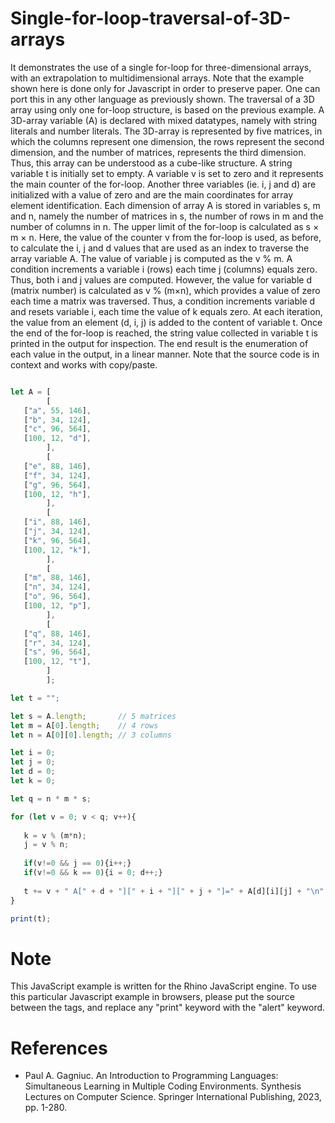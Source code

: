 # Single-for-loop-traversal-of-3D-arrays

It demonstrates the use of a single for-loop for three-dimensional arrays, with an extrapolation to multidimensional arrays. Note that the example shown here is done only for Javascript in order to preserve paper. One can port this in any other language as previously shown. The traversal of a 3D array using only one for-loop structure, is based on the previous example. A 3D-array variable (A) is declared with mixed datatypes, namely with string literals and number literals. The 3D-array is represented by five matrices, in which the columns represent one dimension, the rows represent the second dimension, and the number of matrices, represents the third dimension. Thus, this array can be understood as a cube-like structure. A string variable t is initially set to empty. A variable v is set to zero and it represents the main counter of the for-loop. Another three variables (ie. i, j and d) are initialized with a value of zero and are the main coordinates for array element identification. Each dimension of array A is stored in variables s, m and n, namely the number of matrices in s, the number of rows in m and the number of columns in n. The upper limit of the for-loop is calculated as s × m × n. Here, the value of the counter v from the for-loop is used, as before, to calculate the i, j and d values that are used as an index to traverse the array variable A. The value of variable j is computed as the v % m. A condition increments a variable i (rows) each time j (columns) equals zero. Thus, both i and j values are computed. However, the value for variable d (matrix number) is calculated as v % (m×n), which provides a value of zero each time a matrix was traversed. Thus, a condition increments variable d and resets variable i, each time the value of k equals zero. At each iteration, the value from an element (d, i, j) is added to the content of variable t. Once the end of the for-loop is reached, the string value collected in variable t is printed in the output for inspection. The end result is the enumeration of each value in the output, in a linear manner. Note that the source code is in context and works with copy/paste.

```javascript

let A = [
        [
   ["a", 55, 146],
   ["b", 34, 124],
   ["c", 96, 564],
   [100, 12, "d"],
        ],
        [
   ["e", 88, 146],
   ["f", 34, 124],
   ["g", 96, 564],
   [100, 12, "h"],
        ],
        [
   ["i", 88, 146],
   ["j", 34, 124],
   ["k", 96, 564],
   [100, 12, "k"],
        ],
        [
   ["m", 88, 146],
   ["n", 34, 124],
   ["o", 96, 564],
   [100, 12, "p"],
        ],
        [
   ["q", 88, 146],
   ["r", 34, 124],
   ["s", 96, 564],
   [100, 12, "t"],
        ]
        ];

let t = "";

let s = A.length;       // 5 matrices
let m = A[0].length;    // 4 rows
let n = A[0][0].length; // 3 columns

let i = 0;
let j = 0;
let d = 0;
let k = 0;

let q = n * m * s;

for (let v = 0; v < q; v++){
    
   k = v % (m*n);
   j = v % n;
   
   if(v!=0 && j == 0){i++;}
   if(v!=0 && k == 0){i = 0; d++;}
   
   t += v + " A[" + d + "][" + i + "][" + j + "]=" + A[d][i][j] + "\n";
}

print(t);

```


# Note

This JavaScript example is written for the Rhino JavaScript engine. To use this particular Javascript example in browsers, please put the source between the <script></script> tags, and replace any "print" keyword with the "alert" keyword.

# References

- Paul A. Gagniuc. An Introduction to Programming Languages: Simultaneous Learning in Multiple Coding Environments. Synthesis Lectures on Computer Science. Springer International Publishing, 2023, pp. 1-280.

